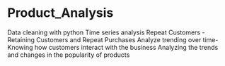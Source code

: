 # Product_Analysis
Data cleaning with python
Time series analysis
Repeat Customers - Retaining Customers and Repeat Purchases
Analyze trending over time- Knowing how customers interact with the business
Analyzing the trends and changes in the popularity of products
